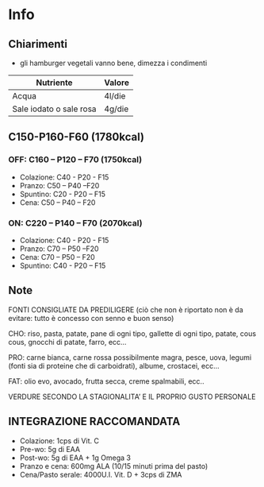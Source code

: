 # Info

## Chiarimenti

- gli hamburger vegetali vanno bene, dimezza i condimenti

| Nutriente               | Valore |
| ----------------------- | ------ |
| Acqua                   | 4l/die |
| Sale iodato o sale rosa | 4g/die |

## C150-P160-F60 (1780kcal)

### OFF: C160 – P120 – F70 (1750kcal)

- Colazione: C40 - P20 - F15
- Pranzo: C50 – P40 –F20
- Spuntino: C20 - P20 – F15
- Cena: C50 – P40 – F20

### ON: C220 – P140 – F70 (2070kcal)

- Colazione: C40 - P20 - F15
- Pranzo: C70 – P50 –F20
- Cena: C70 – P50 – F20
- Spuntino: C40 - P20 – F15

## Note

FONTI CONSIGLIATE DA PREDILIGERE (ciò che non è riportato non è da evitare: tutto è concesso con senno e buon senso)

CHO: riso, pasta, patate, pane di ogni tipo, gallette di ogni tipo, patate, cous cous, gnocchi di patate, farro, ecc…

PRO: carne bianca, carne rossa possibilmente magra, pesce, uova, legumi (fonti sia di proteine che di carboidrati), albume, crostacei, ecc...

FAT: olio evo, avocado, frutta secca, creme spalmabili, ecc..

VERDURE SECONDO LA STAGIONALITA’ E IL PROPRIO GUSTO PERSONALE

## INTEGRAZIONE RACCOMANDATA

- Colazione: 1cps di Vit. C
- Pre-wo: 5g di EAA
- Post-wo: 5g di EAA + 1g Omega 3
- Pranzo e cena: 600mg ALA (10/15 minuti prima del pasto)
- Cena/Pasto serale: 4000U.I. Vit. D + 3cps di ZMA